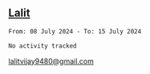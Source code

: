 ## [Lalit](https://lalit.sh)

<!--START_SECTION:waka-->

```txt
From: 08 July 2024 - To: 15 July 2024

No activity tracked
```

<!--END_SECTION:waka-->

lalitvijay9480@gmail.com
